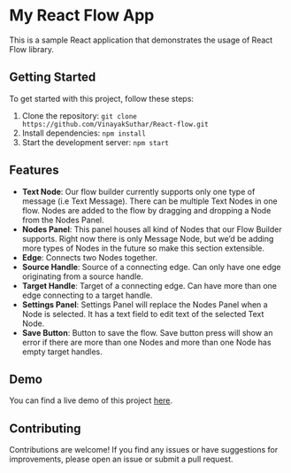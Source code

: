 # My React Flow App

This is a sample React application that demonstrates the usage of React Flow library.

## Getting Started

To get started with this project, follow these steps:

1. Clone the repository: `git clone https://github.com/VinayakSuthar/React-flow.git`
2. Install dependencies: `npm install`
3. Start the development server: `npm start`

## Features

- **Text Node**: Our flow builder currently supports only one type of message (i.e Text Message). There can be multiple Text Nodes in one flow. Nodes are added to the flow by dragging and dropping a Node from the Nodes Panel.
- **Nodes Panel**: This panel houses all kind of Nodes that our Flow Builder supports. Right now there is only Message Node, but we’d be adding more types of Nodes in the future so make this section extensible.
- **Edge**: Connects two Nodes together.
- **Source Handle**: Source of a connecting edge. Can only have one edge originating from a source handle.
- **Target Handle**: Target of a connecting edge. Can have more than one edge connecting to a target handle.
- **Settings Panel**: Settings Panel will replace the Nodes Panel when a Node is selected. It has a text field to edit text of the selected Text Node.
- **Save Button**: Button to save the flow. Save button press will show an error if there are more than one Nodes and more than one Node has empty target handles.

## Demo

You can find a live demo of this project [here](https://r-flow-builder.vercel.app/).

## Contributing

Contributions are welcome! If you find any issues or have suggestions for improvements, please open an issue or submit a pull request.
